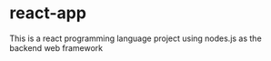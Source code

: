 # react-app
This is a react programming language project using nodes.js as the backend web framework
